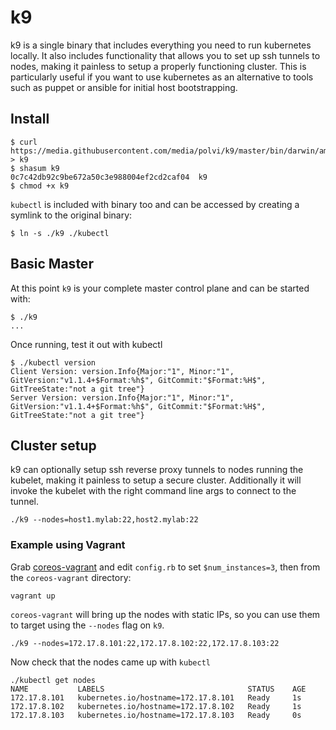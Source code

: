 # k9

k9 is a single binary that includes everything you need to run kubernetes locally. It also includes functionality that allows you to set up ssh tunnels to nodes, making it painless to setup a properly functioning cluster. This is particularly useful if you want to use kubernetes as an alternative to tools such as puppet or ansible for initial host bootstrapping. 


## Install

```
$ curl https://media.githubusercontent.com/media/polvi/k9/master/bin/darwin/amd64/k9 > k9
$ shasum k9 
0c7c42db92c9be672a50c3e988004ef2cd2caf04  k9
$ chmod +x k9
```

`kubectl` is included with binary too and can be accessed by creating a symlink to the original binary:

```
$ ln -s ./k9 ./kubectl 
```

## Basic Master


At this point `k9` is your complete master control plane and can be started with:

```
$ ./k9
...
```

Once running, test it out with kubectl

```
$ ./kubectl version
Client Version: version.Info{Major:"1", Minor:"1", GitVersion:"v1.1.4+$Format:%h$", GitCommit:"$Format:%H$", GitTreeState:"not a git tree"}
Server Version: version.Info{Major:"1", Minor:"1", GitVersion:"v1.1.4+$Format:%h$", GitCommit:"$Format:%H$", GitTreeState:"not a git tree"}
```

## Cluster setup

k9 can optionally setup ssh reverse proxy tunnels to nodes running the kubelet, making it painless to setup a secure cluster. Additionally it will invoke the kubelet with the right command line args to connect to the tunnel.

```
./k9 --nodes=host1.mylab:22,host2.mylab:22
```

### Example using Vagrant

Grab [coreos-vagrant](https://github.com/coreos/coreos-vagrant) and edit `config.rb` to set `$num_instances=3`, then from the `coreos-vagrant` directory:

```
vagrant up
```

`coreos-vagrant` will bring up the nodes with static IPs, so you can use them to target using the `--nodes` flag on `k9`. 

```
./k9 --nodes=172.17.8.101:22,172.17.8.102:22,172.17.8.103:22
```

Now check that the nodes came up with `kubectl`

```
./kubectl get nodes
NAME           LABELS                                STATUS    AGE
172.17.8.101   kubernetes.io/hostname=172.17.8.101   Ready     1s
172.17.8.102   kubernetes.io/hostname=172.17.8.102   Ready     1s
172.17.8.103   kubernetes.io/hostname=172.17.8.103   Ready     0s
```
